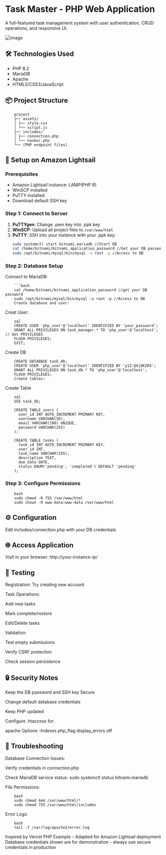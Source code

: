 # Task Master - PHP Web Application

A full-featured task management system with user authentication, CRUD operations, and responsive UI.

![image](https://github.com/user-attachments/assets/e33dd87a-fb89-41a6-857f-d5bd2b17e638)


## 🛠 Technologies Used
- PHP 8.2
- MariaDB
- Apache
- HTML5/CSS3/JavaScript

## 📦 Project Structure
        project
        ├── assets/
        │ ├── style.css
        │ └── script.js
        ├── includes/
        │ ├── connection.php
        │ └── navbar.php
        └── (PHP endpoint files)

## 🚀 Setup on Amazon Lightsail

### Prerequisites
- Amazon Lightsail instance: LAMP(PHP 8)
- WinSCP installed
- PuTTY installed
- Download default SSH key

### Step 1: Connect to Server
1. **PuTTYgen**: Change .pem key into .ppk key
2. **WinSCP**: Upload all project files to `/var/www/html`
3. **PuTTY**: SSH into your instance with your .ppk key:
   ```bash
   sudo systemctl start bitnami.mariadb //Start DB
   cat /home/bitnami/bitnami_application_password //Get your DB password
   sudo /opt/bitnami/mysql/bin/mysql -u root -p //Access to DB
### Step 2: Database Setup
Connect to MariaDB:

        ```bash
        cat /home/bitnami/bitnami_application_password //get your DB password
        sudo /opt/bitnami/mysql/bin/mysql -u root -p //Access to DB
        Create database and user:

Creat User:

        sql
        CREATE USER 'php_user'@'localhost' IDENTIFIED BY 'your_password';
        GRANT ALL PRIVILEGES ON task_manager.* TO 'php_user'@'localhost'; // Get PRIVILEGES
        FLUSH PRIVILEGES;
        EXIT;
Create DB

        CREATE DATABASE task_db;
        CREATE USER 'php_user'@'localhost' IDENTIFIED BY 'y1Z:@4jQKZR4';
        GRANT ALL PRIVILEGES ON task_db.* TO 'php_user'@'localhost';
        FLUSH PRIVILEGES;
        Create tables:

Create Table

        sql
        USE task_db;

        CREATE TABLE users (
          user_id INT AUTO_INCREMENT PRIMARY KEY,
          username VARCHAR(50),
          email VARCHAR(100) UNIQUE,
          password VARCHAR(255)
        );
        
        CREATE TABLE tasks (
          task_id INT AUTO_INCREMENT PRIMARY KEY,
          user_id INT,
          task_name VARCHAR(255),
          description TEXT,
          due_date DATE,
          status ENUM('pending', 'completed') DEFAULT 'pending'
        );

### Step 3: Configure Permissions

        bash
        sudo chmod -R 755 /var/www/html
        sudo chown -R www-data:www-data /var/www/html
        
## ⚙️ Configuration
Edit includes/connection.php with your DB credentials

## 🌐 Access Application
Visit in your browser: http://your-instance-ip/

## 🧪 Testing
Registration: Try creating new account

Task Operations:

Add new tasks

Mark complete/restore

Edit/Delete tasks

Validation:

Test empty submissions

Verify CSRF protection

Check session persistence

## 🔒 Security Notes
Keep the DB password and SSH key Secure

Change default database credentials

Keep PHP updated

Configure .htaccess for:

apache
Options -Indexes
php_flag display_errors off

## 🚨 Troubleshooting
Database Connection Issues:

Verify credentials in connection.php

Check MariaDB service status: sudo systemctl status bitnami.mariadb

File Permissions:

        bash
        sudo chmod 644 /var/www/html/*
        sudo chmod 755 /var/www/html/includes
Error Logs:

        bash
        tail -f /var/log/apache2/error.log

Inspired by Vercel PHP Example - Adapted for Amazon Lightsail deployment
Database credentials shown are for demonstration - always use secure credentials in production
